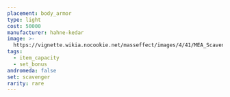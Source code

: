 ```yaml
---
placement: body_armor
type: light
cost: 50000
manufacturer: hahne-kedar
image: >-
  https://vignette.wikia.nocookie.net/masseffect/images/4/41/MEA_Scavenger_Armor.png/revision/latest/scale-to-width-down/350?cb=20180512010824
tags:
  - item_capacity
  - set_bonus
andromeda: false
set: scavenger
rarity: rare
---
```

